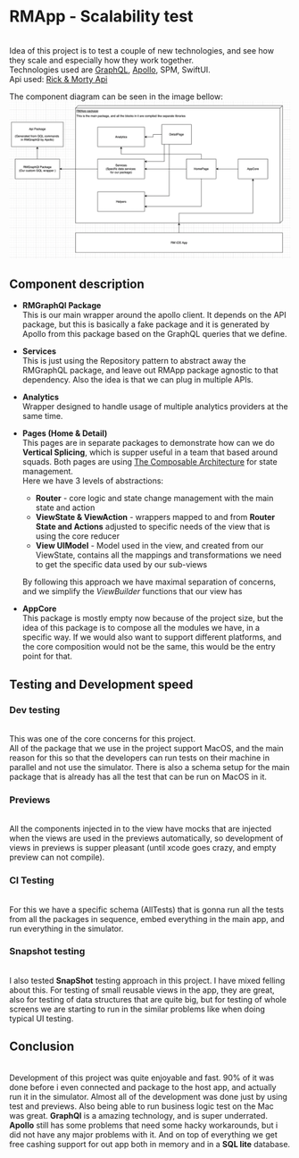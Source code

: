 # RMApp - Scalability test
 <br >Idea of this project is to test a couple of new technologies, and see how they scale and especially how they work together.
 <br >Technologies used are [GraphQL](https://graphql.org), [Apollo](https://www.apollographql.com/docs/ios), SPM, SwiftUI.
 <br >Api used: [Rick & Morty Api](https://rickandmortyapi.com)

 The component diagram can be seen in the image bellow:
 ![component diagram](./ScreenShots/Component_Diagram.png)

## Component description

* **RMGraphQl Package**
  <br> This is our main wrapper around the apollo client. It depends on the API package, but this is basically a fake package and it is generated by Apollo from this package based on the GraphQL queries that we define.

* **Services**
<br > This is just using the Repository pattern to abstract away the RMGraphQL package, and leave out RMApp package agnostic to that dependency. Also the idea is that we can plug in multiple APIs.

* **Analytics**
<br > Wrapper designed to handle usage of multiple analytics providers at the same time.

* **Pages (Home & Detail)**
<br > This pages are in separate packages to demonstrate how can we do **Vertical Splicing**, which is supper useful in a team that based around squads.
Both pages are using [The Composable Architecture](https://github.com/pointfreeco/swift-composable-architecture/) for state management.
<br > Here we have 3 levels of abstractions:
    * **Router** - core logic and state change management with the main state and action
    * **ViewState & ViewAction** - wrappers mapped to and from **Router State and Actions** adjusted to specific needs of the view that is using the core reducer
    * **View UIModel** - Model used in the view, and created from our ViewState, contains all the mappings and transformations we need to get the specific data used by our sub-views

    By following this approach we have maximal separation of concerns, and we simplify the *ViewBuilder* functions that our view has

* **AppCore**
<br > This package is mostly empty now because of the project size, but the idea of this package is to compose all the modules we have, in a specific way. If we would also want to support different platforms, and the core composition would not be the same, this would be the entry point for that.

## Testing and Development speed
### Dev testing
<br > This was one of the core concerns for this project.
<br > All of the package that we use in the project support MacOS, and the main reason for this so that the developers can run tests on their machine in parallel and not use the simulator. There is also a schema setup for the main package that is already has all the test that can be run on MacOS in it.

### Previews
<br > All the components injected in to the view have mocks that are injected when the views are used in the previews automatically, so development of views in previews is supper pleasant (until xcode goes crazy, and empty preview can not compile).

### CI Testing
<br > For this we have a specific schema (AllTests) that is gonna run all the tests from all the packages in sequence, embed everything in the main app, and run everything in the simulator.

### Snapshot testing
<br > I also tested **SnapShot** testing approach in this project. I have mixed felling about this. For testing of small reusable views in the app, they are great, also for testing of data structures that are quite big, but for testing of whole screens we are starting to run in the similar problems like when doing typical UI testing.

## Conclusion
<br > Development of this project was quite enjoyable and fast.
90% of it was done before i even connected and package to the host app, and actually run it in the simulator. Almost all of the development was done just by using test and previews. Also being able to run business logic test on the Mac was great. **GraphQl** is a amazing technology, and is super underrated. **Apollo** still has some problems that need some hacky workarounds, but i did not have any major problems with it. And on top of everything we get free cashing support for out app both in memory and in a **SQL lite** database.